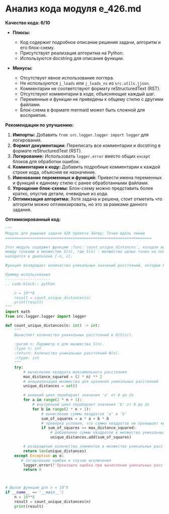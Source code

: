 # Анализ кода модуля e_426.md

**Качество кода: 6/10**

*   **Плюсы:**
    *   Код содержит подробное описание решения задачи, алгоритм и его блок-схему.
    *   Присутствует реализация алгоритма на Python.
    *   Используются docstring для описания функции.

*   **Минусы:**
    *   Отсутствует явное использование логгера.
    *   Не используются `j_loads` или `j_loads_ns` из `src.utils.jjson`.
    *   Комментарии не соответствуют формату reStructuredText (RST).
    *   Отсутствуют комментарии в коде, объясняющие каждый шаг.
    *   Переменные и функции не приведены к общему стилю с другими файлами.
    *   Блок-схема в формате mermaid может быть сложной для восприятия.

**Рекомендации по улучшению:**

1.  **Импорты:** Добавить `from src.logger.logger import logger` для логирования.
2.  **Формат документации:** Переписать все комментарии и docstring в формате reStructuredText (RST).
3.  **Логирование:** Использовать `logger.error` вместо общих `except` блоков для обработки ошибок.
4.  **Комментарии к коду:** Добавить подробные комментарии к каждой строке кода, объясняя ее назначение.
5.  **Именование переменных и функций:** Привести имена переменных и функций к единому стилю с ранее обработанными файлами.
6.  **Упрощение блок-схемы:** Блок-схему можно представить более кратко, опустив детали, очевидные из кода.
7.  **Оптимизация алгоритма:** Хотя задача и решена, стоит отметить что алгоритм можно оптимизировать, но это за рамками данного задания.

**Оптимизированный код:**

```python
"""
Модуль для решения задачи 426 проекта Эйлер: Точки вдоль линии
=================================================================

Этот модуль содержит функцию :func:`count_unique_distances`, которая вычисляет количество уникальных расстояний
между точками в множестве S(n), где S(n) - множество целых точек на плоскости, чьи координаты x и y
находятся в диапазоне [-n, n].

Функция возвращает количество уникальных значений расстояний, которые могут быть представлены в виде суммы двух квадратов.

Пример использования
--------------------
.. code-block:: python

    n = 10**8
    result = count_unique_distances(n)
    print(result)
"""
import math
from src.logger.logger import logger

def count_unique_distances(n: int) -> int:
    """
    Вычисляет количество уникальных расстояний в D(S(n)).

    :param n: Параметр n для множества S(n).
    :type n: int
    :return: Количество уникальных расстояний N(n).
    :rtype: int
    """
    try:
        # вычисление квадрата максимального расстояния
        max_distance_squared = (2 * n) ** 2
        # инициализация множества для хранения уникальных расстояний
        unique_distances = set()

        # внешний цикл перебирает значения 'a' от 0 до 2n
        for a in range(2 * n + 1):
            # внутренний цикл перебирает значения 'b' от 0 до 2n
            for b in range(2 * n + 1):
                # вычисление суммы квадратов 'a' и 'b'
                sum_of_squares = a * a + b * b
                # проверка условия, что сумма квадратов не превышает квадрат максимального расстояния
                if sum_of_squares <= max_distance_squared:
                    # добавление суммы квадратов в множество уникальных расстояний
                    unique_distances.add(sum_of_squares)

        # возвращение количества элементов в множестве уникальных расстояний
        return len(unique_distances)
    except Exception as e:
       # логирование ошибки в случае исключения
        logger.error(f'Произошла ошибка при вычислении уникальных расстояний: {e}')
        return 0



# Вызов функции для n = 10^8
if __name__ == '__main__':
    n = 10**8
    result = count_unique_distances(n)
    print(result)
```